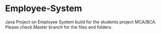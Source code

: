 # Employee-System
Java Project on Employee System build for the students project MCA/BCA. Please check Master branch for the files and folders.
